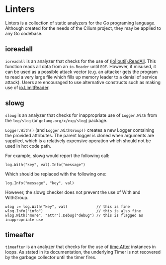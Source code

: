 Linters
=======

Linters is a collection of static analyzers for the Go programing language.
Although created for the needs of the Cilium project, they may be applied to any
Go codebase.

ioreadall
---------

`ioreadall` is an analyzer that checks for the use of
[(io|ioutil).ReadAll](https://pkg.go.dev/io#ReadAll). This function reads all
data from an `io.Reader` until `EOF`. However, if misused, it can be used as a
possible attack vector (e.g. an attacker gets the program to read a very large
file which fills up memory leader to a denial of service attack). Users are
encouraged to use alternative constructs such as making use of
[io.LimitReader](https://pkg.go.dev/io#LimitReader).

slowg
-----

`slowg` is an analyzer that checks for inappropriate use of `Logger.With` from
the `log/slog` (or `golang.org/x/exp/slog`) package.

`Logger.With()` (and `Logger.WithGroup()` creates a new Logger containing the
provided attributes. The parent logger is cloned when arguments are supplied,
which is a relatively expensive operation which should not be used in hot code
path.

For example, slowg would report the following call:

    log.With("key", val).Info("message")

Which should be replaced with the following one:

    log.Info("message", "key", val)

However, the slowg checker does not prevent the use of With and WithGroup.

	wlog := log.With("key", val)             // this is fine
	wlog.Info("info")                        // this is also fine
	wlog.With("more", "attr").Debug("debug") // this is flagged as inappropriate use

timeafter
---------

`timeafter` is an analyzer that checks for the use of
[time.After](https://pkg.go.dev/time#After) instances in loops. As stated in its
documentation, the underlying Timer is not recovered by the garbage collector
until the timer fires.
